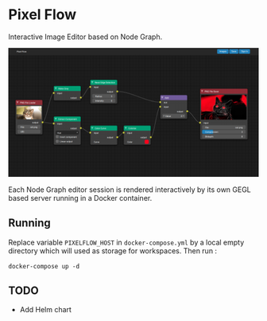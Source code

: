 # Pixel Flow

Interactive Image Editor based on Node Graph.

![Screenshot](docs/screenshot.png)

Each Node Graph editor session is rendered interactively by its own
GEGL based server running in a Docker container.

## Running

Replace variable `PIXELFLOW_HOST` in `docker-compose.yml` by a local empty directory
which will used as storage for workspaces. Then run :

```
docker-compose up -d
```

## TODO

 * Add Helm chart
